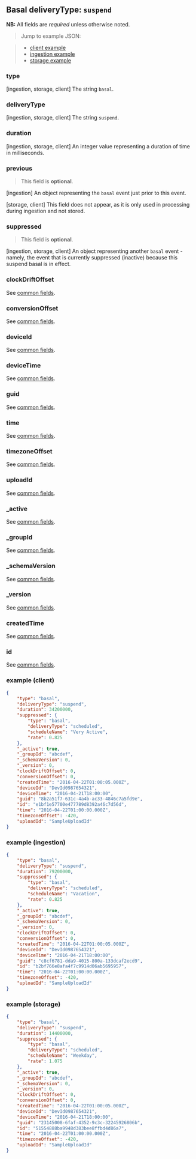 ## Basal deliveryType: `suspend`

**NB:** All fields are *required* unless otherwise noted.


> Jump to example JSON:

>  - [client example](#example-client)
>  - [ingestion example](#example-ingestion)
>  - [storage example](#example-storage)


### type

[ingestion, storage, client] The string `basal`.

<!-- TODO -->
<!-- end type -->

### deliveryType

[ingestion, storage, client] The string `suspend`.

<!-- TODO -->
<!-- end deliveryType -->

### duration

[ingestion, storage, client] An integer value representing a duration of time in milliseconds.

<!-- TODO -->
<!-- end duration -->

### previous

> This field is **optional**.

[ingestion] An object representing the `basal` event just prior to this event.

[storage, client] This field does not appear, as it is only used in processing during ingestion and not stored.

<!-- TODO -->
<!-- end previous -->

### suppressed

> This field is **optional**.

[ingestion, storage, client] An object representing another `basal` event - namely, the event that is currently suppressed (inactive) because this suspend basal is in effect.

<!-- TODO -->
<!-- end suppressed -->

### clockDriftOffset

See [common fields](../../common.md).

### conversionOffset

See [common fields](../../common.md).

### deviceId

See [common fields](../../common.md).

### deviceTime

See [common fields](../../common.md).

### guid

See [common fields](../../common.md).

### time

See [common fields](../../common.md).

### timezoneOffset

See [common fields](../../common.md).

### uploadId

See [common fields](../../common.md).

### _active

See [common fields](../../common.md).

### _groupId

See [common fields](../../common.md).

### _schemaVersion

See [common fields](../../common.md).

### _version

See [common fields](../../common.md).

### createdTime

See [common fields](../../common.md).

### id

See [common fields](../../common.md).

### example (client)

```json
{
	"type": "basal",
	"deliveryType": "suspend",
	"duration": 34200000,
	"suppressed": {
		"type": "basal",
		"deliveryType": "scheduled",
		"scheduleName": "Very Active",
		"rate": 0.825
	},
	"_active": true,
	"_groupId": "abcdef",
	"_schemaVersion": 0,
	"_version": 0,
	"clockDriftOffset": 0,
	"conversionOffset": 0,
	"createdTime": "2016-04-22T01:00:05.000Z",
	"deviceId": "DevId0987654321",
	"deviceTime": "2016-04-21T18:00:00",
	"guid": "8b2a51f7-631c-4a4b-ac33-4846c7a5fd9e",
	"id": "e1bf1e57700e477789d8392a46c7d56d",
	"time": "2016-04-22T01:00:00.000Z",
	"timezoneOffset": -420,
	"uploadId": "SampleUploadId"
}
```

### example (ingestion)

```json
{
	"type": "basal",
	"deliveryType": "suspend",
	"duration": 79200000,
	"suppressed": {
		"type": "basal",
		"deliveryType": "scheduled",
		"scheduleName": "Vacation",
		"rate": 0.825
	},
	"_active": true,
	"_groupId": "abcdef",
	"_schemaVersion": 0,
	"_version": 0,
	"clockDriftOffset": 0,
	"conversionOffset": 0,
	"createdTime": "2016-04-22T01:00:05.000Z",
	"deviceId": "DevId0987654321",
	"deviceTime": "2016-04-21T18:00:00",
	"guid": "c8cf6781-dda9-4015-800a-133dcaf2ecd9",
	"id": "b2bf766e8afa4f7c9914d06ab5695957",
	"time": "2016-04-22T01:00:00.000Z",
	"timezoneOffset": -420,
	"uploadId": "SampleUploadId"
}
```

### example (storage)

```json
{
	"type": "basal",
	"deliveryType": "suspend",
	"duration": 14400000,
	"suppressed": {
		"type": "basal",
		"deliveryType": "scheduled",
		"scheduleName": "Weekday",
		"rate": 1.075
	},
	"_active": true,
	"_groupId": "abcdef",
	"_schemaVersion": 0,
	"_version": 0,
	"clockDriftOffset": 0,
	"conversionOffset": 0,
	"createdTime": "2016-04-22T01:00:05.000Z",
	"deviceId": "DevId0987654321",
	"deviceTime": "2016-04-21T18:00:00",
	"guid": "23145008-6faf-4352-9c3c-32245926806b",
	"id": "51554888ba9948d383bee8ffbd4d86a7",
	"time": "2016-04-22T01:00:00.000Z",
	"timezoneOffset": -420,
	"uploadId": "SampleUploadId"
}
```
